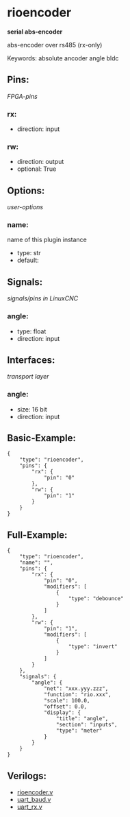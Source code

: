 # rioencoder
**serial abs-encoder**

abs-encoder over rs485 (rx-only)

Keywords: absolute ancoder angle bldc

## Pins:
*FPGA-pins*
### rx:

 * direction: input

### rw:

 * direction: output
 * optional: True


## Options:
*user-options*
### name:
name of this plugin instance

 * type: str
 * default: 


## Signals:
*signals/pins in LinuxCNC*
### angle:

 * type: float
 * direction: input


## Interfaces:
*transport layer*
### angle:

 * size: 16 bit
 * direction: input


## Basic-Example:
```
{
    "type": "rioencoder",
    "pins": {
        "rx": {
            "pin": "0"
        },
        "rw": {
            "pin": "1"
        }
    }
}
```

## Full-Example:
```
{
    "type": "rioencoder",
    "name": "",
    "pins": {
        "rx": {
            "pin": "0",
            "modifiers": [
                {
                    "type": "debounce"
                }
            ]
        },
        "rw": {
            "pin": "1",
            "modifiers": [
                {
                    "type": "invert"
                }
            ]
        }
    },
    "signals": {
        "angle": {
            "net": "xxx.yyy.zzz",
            "function": "rio.xxx",
            "scale": 100.0,
            "offset": 0.0,
            "display": {
                "title": "angle",
                "section": "inputs",
                "type": "meter"
            }
        }
    }
}
```

## Verilogs:
 * [rioencoder.v](rioencoder.v)
 * [uart_baud.v](uart_baud.v)
 * [uart_rx.v](uart_rx.v)

